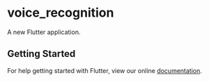 # voice_recognition

A new Flutter application.

## Getting Started

For help getting started with Flutter, view our online
[documentation](https://flutter.io/).
